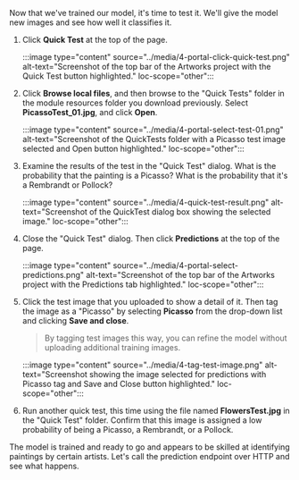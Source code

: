 Now that we've trained our model, it's time to test it. We'll give the model new images and see how well it classifies it.

1. Click **Quick Test** at the top of the page.

    :::image type="content" source="../media/4-portal-click-quick-test.png" alt-text="Screenshot of the top bar of the Artworks project with the Quick Test button highlighted." loc-scope="other"::: <!-- no-loc -->

1. Click **Browse local files**, and then browse to the "Quick Tests" folder in the module resources folder you download previously. Select **PicassoTest_01.jpg**, and click **Open**.

    :::image type="content" source="../media/4-portal-select-test-01.png" alt-text="Screenshot of the QuickTests folder with a Picasso test image selected and Open button highlighted." loc-scope="other":::

1. Examine the results of the test in the "Quick Test" dialog. What is the probability that the painting is a Picasso? What is the probability that it's a Rembrandt or Pollock?

    :::image type="content" source="../media/4-quick-test-result.png" alt-text="Screenshot of the QuickTest dialog box showing the selected image." loc-scope="other":::

1. Close the "Quick Test" dialog. Then click **Predictions** at the top of the page.

    :::image type="content" source="../media/4-portal-select-predictions.png" alt-text="Screenshot of the top bar of the Artworks project with the Predictions tab highlighted." loc-scope="other":::

1. Click the test image that you uploaded to show a detail of it. Then tag the image as a "Picasso" by selecting **Picasso** from the drop-down list and clicking **Save and close**.

    > By tagging test images this way, you can refine the model without uploading additional training images.

    :::image type="content" source="../media/4-tag-test-image.png" alt-text="Screenshot showing the image selected for predictions with Picasso tag and Save and Close button highlighted." loc-scope="other":::

1. Run another quick test, this time using the file named **FlowersTest.jpg** in the "Quick Test" folder. Confirm that this image is assigned a low probability of being a Picasso, a Rembrandt, or a Pollock.

The model is trained and ready to go and appears to be skilled at identifying paintings by certain artists. Let's call the prediction endpoint over HTTP and see what happens.